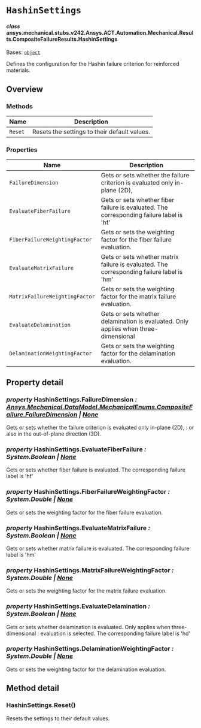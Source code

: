 # `HashinSettings`



#### *class* ansys.mechanical.stubs.v242.Ansys.ACT.Automation.Mechanical.Results.CompositeFailureResults.HashinSettings

Bases: [`object`](https://docs.python.org/3/library/functions.html#object)

Defines the configuration for the Hashin failure criterion for reinforced materials.

<!-- !! processed by numpydoc !! -->

<a id="overview"></a>

## Overview

### Methods

| Name | Description |
|-----------|------------------------------------------------|
| `Reset`   | Resets the settings to their default values.   |

### Properties

| Name | Description |
|--------------------------------|-------------------------------------------------------------------------------------------|
| `FailureDimension`             | Gets or sets whether the failure criterion is evaluated only in-plane (2D),               |
| `EvaluateFiberFailure`         | Gets or sets whether fiber failure is evaluated. The corresponding failure label is 'hf'  |
| `FiberFailureWeightingFactor`  | Gets or sets the weighting factor for the fiber failure evaluation.                       |
| `EvaluateMatrixFailure`        | Gets or sets whether matrix failure is evaluated. The corresponding failure label is 'hm' |
| `MatrixFailureWeightingFactor` | Gets or sets the weighting factor for the matrix failure evaluation.                      |
| `EvaluateDelamination`         | Gets or sets whether delamination is evaluated. Only applies when three-dimensional       |
| `DelaminationWeightingFactor`  | Gets or sets the weighting factor for the delamination evaluation.                        |

<a id="property-detail"></a>

## Property detail

### *property* HashinSettings.FailureDimension *: [Ansys.Mechanical.DataModel.MechanicalEnums.CompositeFailure.FailureDimension](../../../../../Mechanical/DataModel/MechanicalEnums/CompositeFailure/FailureDimension.md#ansys.mechanical.stubs.v242.Ansys.Mechanical.DataModel.MechanicalEnums.CompositeFailure.FailureDimension) | [None](https://docs.python.org/3/library/constants.html#None)*

Gets or sets whether the failure criterion is evaluated only in-plane (2D),
: or also in the out-of-plane direction (3D).

<!-- !! processed by numpydoc !! -->

### *property* HashinSettings.EvaluateFiberFailure *: System.Boolean | [None](https://docs.python.org/3/library/constants.html#None)*

Gets or sets whether fiber failure is evaluated. The corresponding failure label is 'hf'

<!-- !! processed by numpydoc !! -->

### *property* HashinSettings.FiberFailureWeightingFactor *: System.Double | [None](https://docs.python.org/3/library/constants.html#None)*

Gets or sets the weighting factor for the fiber failure evaluation.

<!-- !! processed by numpydoc !! -->

### *property* HashinSettings.EvaluateMatrixFailure *: System.Boolean | [None](https://docs.python.org/3/library/constants.html#None)*

Gets or sets whether matrix failure is evaluated. The corresponding failure label is 'hm'

<!-- !! processed by numpydoc !! -->

### *property* HashinSettings.MatrixFailureWeightingFactor *: System.Double | [None](https://docs.python.org/3/library/constants.html#None)*

Gets or sets the weighting factor for the matrix failure evaluation.

<!-- !! processed by numpydoc !! -->

### *property* HashinSettings.EvaluateDelamination *: System.Boolean | [None](https://docs.python.org/3/library/constants.html#None)*

Gets or sets whether delamination is evaluated. Only applies when three-dimensional
: evaluation is selected. The corresponding failure label is 'hd'

<!-- !! processed by numpydoc !! -->

### *property* HashinSettings.DelaminationWeightingFactor *: System.Double | [None](https://docs.python.org/3/library/constants.html#None)*

Gets or sets the weighting factor for the delamination evaluation.

<!-- !! processed by numpydoc !! -->

<a id="method-detail"></a>

## Method detail

### HashinSettings.Reset()

Resets the settings to their default values.

<!-- !! processed by numpydoc !! -->

